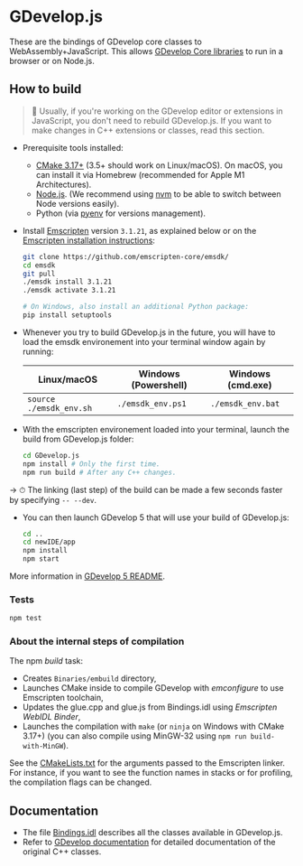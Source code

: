 # GDevelop.js

These are the bindings of GDevelop core classes to WebAssembly+JavaScript. This allows [GDevelop Core libraries](https://github.com/4ian/GDevelop) to run in a browser or on Node.js.

## How to build

> 👋 Usually, if you're working on the GDevelop editor or extensions in JavaScript, you don't need to rebuild GDevelop.js. If you want to make changes in C++ extensions or classes, read this section.

- Prerequisite tools installed:

  - [CMake 3.17+](http://www.cmake.org/) (3.5+ should work on Linux/macOS). On macOS, you can install it via Homebrew (recommended for Apple M1 Architectures).
  - [Node.js](https://nodejs.org/). (We recommend using [nvm](https://github.com/nvm-sh/nvm) to be able to switch between Node versions easily).
  - Python (via [pyenv](https://github.com/pyenv/pyenv) for versions management).

- Install [Emscripten](https://github.com/kripken/emscripten) version `3.1.21`, as explained below or on the [Emscripten installation instructions](http://kripken.github.io/emscripten-site/docs/getting_started/downloads.html):

  ```bash
  git clone https://github.com/emscripten-core/emsdk/
  cd emsdk
  git pull
  ./emsdk install 3.1.21
  ./emsdk activate 3.1.21

  # On Windows, also install an additional Python package:
  pip install setuptools
  ```

- Whenever you try to build GDevelop.js in the future, you will have to load the emsdk environement into your terminal window again by running:

  | Linux/macOS             | Windows (Powershell) | Windows (cmd.exe) |
  | ----------------------- | -------------------- | ----------------- |
  | `source ./emsdk_env.sh` | `./emsdk_env.ps1`    | `./emsdk_env.bat` |

- With the emscripten environement loaded into your terminal, launch the build from GDevelop.js folder:

  ```bash
  cd GDevelop.js
  npm install # Only the first time.
  npm run build # After any C++ changes.
  ```

-> ⏱ The linking (last step) of the build can be made a few seconds faster by specifying `-- --dev`.

- You can then launch GDevelop 5 that will use your build of GDevelop.js:

  ```bash
  cd ..
  cd newIDE/app
  npm install
  npm start
  ```

More information in [GDevelop 5 README](https://github.com/4ian/GDevelop/blob/master/newIDE/README.md).

### Tests

```bash
npm test
```

### About the internal steps of compilation

The npm _build_ task:

- Creates `Binaries/embuild` directory,
- Launches CMake inside to compile GDevelop with _emconfigure_ to use Emscripten toolchain,
- Updates the glue.cpp and glue.js from Bindings.idl using _Emscripten WebIDL Binder_,
- Launches the compilation with `make` (or `ninja` on Windows with CMake 3.17+) (you can also compile using MinGW-32 using `npm run build-with-MinGW`).

See the [CMakeLists.txt](./CMakeLists.txt) for the arguments passed to the Emscripten linker. For instance, if you want to see the function names in stacks or for profiling, the compilation flags can be changed.

## Documentation

- The file [Bindings.idl](https://github.com/4ian/GDevelop/blob/master/GDevelop.js/Bindings/Bindings.idl) describes all the classes available in GDevelop.js.
- Refer to [GDevelop documentation](https://docs.gdevelop.io/GDCore%20Documentation/) for detailed documentation of the original C++ classes.
